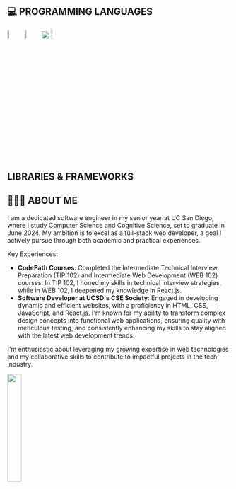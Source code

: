 ## 💻 PROGRAMMING LANGUAGES

<img src="https://abrudz.github.io/logos/CPlusPlus.svg" width="7%" />
<img src="https://abrudz.github.io/logos/Java.svg" width="7%" />
<img src="https://abrudz.github.io/logos/Python.svg" />
<img src="https://abrudz.github.io/logos/JS.svg" width="7.5%" />

## LIBRARIES & FRAMEWORKS

## 🙇🏻‍♂️ ABOUT ME

I am a dedicated software engineer in my senior year at UC San Diego, where I study Computer Science and Cognitive Science, set to graduate in June 2024. My ambition is to excel as a full-stack web developer, a goal I actively pursue through both academic and practical experiences.

Key Experiences:
- **CodePath Courses**: Completed the Intermediate Technical Interview Preparation (TIP 102) and Intermediate Web Development (WEB 102) courses. In TIP 102, I honed my skills in technical interview strategies, while in WEB 102, I deepened my knowledge in React.js.
- **Software Developer at UCSD's CSE Society**: Engaged in developing dynamic and efficient websites, with a proficiency in HTML, CSS, JavaScript, and React.js. I'm known for my ability to transform complex design concepts into functional web applications, ensuring quality with meticulous testing, and consistently enhancing my skills to stay aligned with the latest web development trends.

I'm enthusiastic about leveraging my growing expertise in web technologies and my collaborative skills to contribute to impactful projects in the tech industry.

<img src="https://38.media.tumblr.com/06f0d5cf2e7491acc2fbe2e39031c1b1/tumblr_n9cnttf1FZ1ty0fy0o4_500.gif" width="25%"/>
